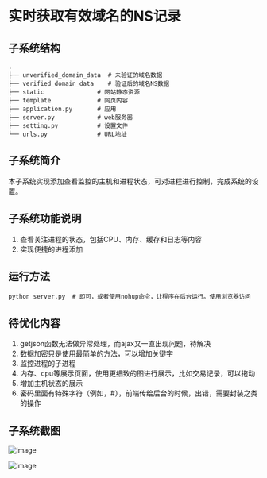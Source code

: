 # 实时获取有效域名的NS记录

## 子系统结构

```text
.
├── unverified_domain_data  # 未验证的域名数据
├── verified_domain_data    # 验证后的域名NS数据
├── static               # 网站静态资源
├── template             # 网页内容
├── application.py       # 应用
├── server.py            # web服务器
├── setting.py           # 设置文件
└── urls.py              # URL地址
```


## 子系统简介
本子系统实现添加查看监控的主机和进程状态，可对进程进行控制，完成系统的设置。


## 子系统功能说明
1. 查看关注进程的状态，包括CPU、内存、缓存和日志等内容
2. 实现便捷的进程添加

## 运行方法
```text
python server.py  # 即可，或者使用nohup命令，让程序在后台运行。使用浏览器访问
```

## 待优化内容

1. getjson函数无法做异常处理，而ajax又一直出现问题，待解决
2. 数据加密只是使用最简单的方法，可以增加关键字
3. 监控进程的子进程
5. 内存、cpu等展示页面，使用更细致的图进行展示，比如交易记录，可以拖动
7. 增加主机状态的展示
8. 密码里面有特殊字符（例如，#），前端传给后台的时候，出错，需要封装之类的操作

## 子系统截图


![image](https://github.com/mrcheng0910/monitoring_host_process_status/blob/master/client_monitoring/index.png)

![image](https://github.com/mrcheng0910/monitoring_host_process_status/blob/master/client_monitoring/process.png)


